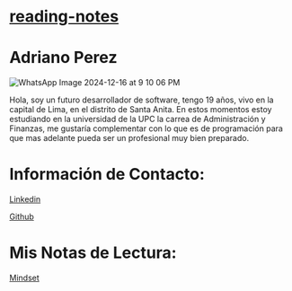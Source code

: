 # [reading-notes](https://github.com/D4rkyto414/reading-notes/edit/main/README.md)
# Adriano Perez

![WhatsApp Image 2024-12-16 at 9 10 06 PM](https://github.com/user-attachments/assets/40f2eab7-7aa7-4242-94cc-7b9d4b7d4217)

Hola, soy un futuro desarrollador de software, tengo 19 años, vivo en la capital de Lima, en el distrito de Santa Anita. En estos momentos estoy estudiando en la universidad de la UPC la carrea de Administración y Finanzas, me gustaría complementar con lo que es de programación para que mas adelante pueda ser un profesional muy bien preparado.

# Información de Contacto:

[Linkedin](https://www.linkedin.com/feed/)

[Github](https://github.com/D4rkyto414)

# Mis Notas de Lectura:

[Mindset](https://github.com/D4rkyto414/reading-notes/blob/main/mindset.md)
